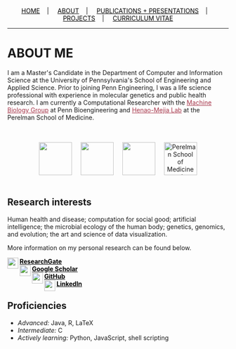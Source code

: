 <div class="topnav">
  <p align="center">
  <a href="home.html" style="color: rgb(0,0,0)"><font color="000000">HOME</font></a>&nbsp;&nbsp;&nbsp;&nbsp;|&nbsp;&nbsp;&nbsp;&nbsp;
  <a href="about.html" style="color: rgb(0,0,0)"><font color="000000">ABOUT</font></a>&nbsp;&nbsp;&nbsp;&nbsp;|&nbsp;&nbsp;&nbsp;&nbsp;
  <a href="pubs.html" style="color: rgb(0,0,0)"><font color="000000">PUBLICATIONS + PRESENTATIONS</font></a>&nbsp;&nbsp;&nbsp;&nbsp;|&nbsp;&nbsp;&nbsp;&nbsp;
  <a href="projects.html" style="color: rgb(0,0,0)"><font color="000000">PROJECTS</font></a>&nbsp;&nbsp;&nbsp;&nbsp;|&nbsp;&nbsp;&nbsp;&nbsp;
  <a href="resume_05_2020.pdf" style="color: rgb(0,0,0)" target="_blank"><font color="000000">CURRICULUM VITAE</font></a> 
</p>
</div>

---------------------------------------

# ABOUT ME

I am a Master's Candidate in the Department of Computer and Information Science at the University of Pennsylvania's School of Engineering and Applied Science. Prior to joining Penn Engineering, I was a life science professional with experience in molecular genetics and public health research. I am currently a Computational Researcher with the <a href="https://delafuentelab.seas.upenn.edu/" style="color: rgb(167,55,75)" target="_blank"><font color="A7374B">Machine Biology Group</font></a> at Penn Bioengineering and <a href="https://www.henao-mejialab.com/" style="color: rgb(167,55,75)" target="_blank"><font color="A7374B">Henao-Mejia Lab</font></a> at the Perelman School of Medicine.

<p align="center">
  <br>
  <br>
  <img src="https://user-images.githubusercontent.com/50045763/80990821-051d2c00-8e05-11ea-8308-7a05612807fa.png" height="75"/> &nbsp; &nbsp;
    <img src="https://user-images.githubusercontent.com/50045763/80991760-7f01e500-8e06-11ea-9a2c-ef93e339610f.jpg" height="75"/> &nbsp; &nbsp;
      <img src="https://user-images.githubusercontent.com/50045763/81596758-9b67c980-9392-11ea-86a5-d732f4ed90cd.jpg" height="75"/> &nbsp; &nbsp;
  <a href="http://www.med.upenn.edu/" target="_blank"><img src="https://www.med.upenn.edu/images/psom_logo_blue.svg" alt="Perelman School of Medicine at the University of Pennsylvania" height="75"/></a> 
  <br>
  <br>
</p>


## Research interests

Human health and disease; computation for social good; artificial intelligence; the microbial ecology of the human body; genetics, genomics, and evolution; the art and science of data visualization.

More information on my personal research can be found below.

<img src="https://user-images.githubusercontent.com/50045763/72228039-1817a200-3571-11ea-8d82-7357b291dbcd.png" width="25" align="left"/><b><a href="https://www.researchgate.net/profile/Jacqueline_Maasch" style="color: rgb(0,0,0)" target="_blank"><font color="000000">ResearchGate</font></a><br>
  <img src="https://user-images.githubusercontent.com/50045763/72228041-1817a200-3571-11ea-8026-66fe60e5cefc.png" width="25" align="left"/> <a href="https://scholar.google.com/citations?user=5l9n9J8AAAAJ&hl=en&oi=ao" style="color: rgb(0,0,0)" target="_blank"><font color="000000">Google Scholar</font></a><br>
  <img src="https://user-images.githubusercontent.com/50045763/72228212-c07a3600-3572-11ea-9ee3-aaf371aafe5e.png" width="25" align="left"/> <a href="https://github.com/jmaasch" style="color: rgb(0,0,0)" target="_blank"><font color="000000">GitHub</font></a><br>
  <img src="https://user-images.githubusercontent.com/50045763/72228214-c112cc80-3572-11ea-9ad0-fe10f357b3e2.png" width="25" align="left"/> <a href="https://www.linkedin.com/in/jmaasch/" style="color: rgb(0,0,0)" target="_blank"><font color="000000">LinkedIn</font></a></b><br>

## Proficiencies

* *Advanced:* Java, R, LaTeX
* *Intermediate:* C
* *Actively learning:* Python, JavaScript, shell scripting

